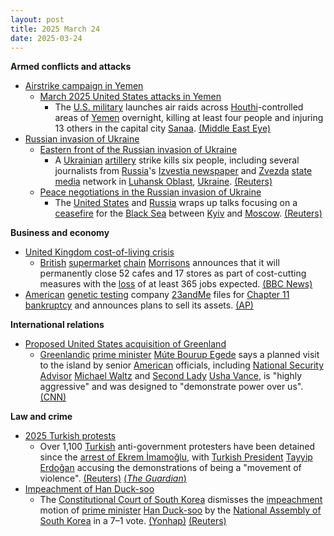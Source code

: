 ```yaml
---
layout: post
title: 2025 March 24
date: 2025-03-24
---
```



**Armed conflicts and attacks**

* [Airstrike campaign in Yemen](https://en.wikipedia.org/wiki/Airstrike_campaign_in_Yemen "Airstrike campaign in Yemen")
  + [March 2025 United States attacks in Yemen](https://en.wikipedia.org/wiki/March_2025_United_States_attacks_in_Yemen "March 2025 United States attacks in Yemen")
    - The [U.S. military](https://en.wikipedia.org/wiki/United_States_Armed_Forces "United States Armed Forces") launches air raids across [Houthi](https://en.wikipedia.org/wiki/Houthis "Houthis")-controlled areas of [Yemen](https://en.wikipedia.org/wiki/Yemen "Yemen") overnight, killing at least four people and injuring 13 others in the capital city [Sanaa](https://en.wikipedia.org/wiki/Sanaa "Sanaa"). [(Middle East Eye)](https://www.middleeasteye.net/live-blog/live-blog-update/us-air-strikes-yemen-kill-four-wound-two)
* [Russian invasion of Ukraine](https://en.wikipedia.org/wiki/Russian_invasion_of_Ukraine "Russian invasion of Ukraine")
  + [Eastern front of the Russian invasion of Ukraine](https://en.wikipedia.org/wiki/Eastern_front_of_the_Russian_invasion_of_Ukraine "Eastern front of the Russian invasion of Ukraine")
    - A [Ukrainian](https://en.wikipedia.org/wiki/Armed_Forces_of_Ukraine "Armed Forces of Ukraine") [artillery](https://en.wikipedia.org/wiki/Artillery "Artillery") strike kills six people, including several journalists from [Russia](https://en.wikipedia.org/wiki/Russia "Russia")'s [Izvestia newspaper](https://en.wikipedia.org/wiki/Izvestia "Izvestia") and [Zvezda](https://en.wikipedia.org/wiki/Zvezda_%28TV_channel%29 "Zvezda (TV channel)") [state media](https://en.wikipedia.org/wiki/State_media "State media") network in [Luhansk Oblast](https://en.wikipedia.org/wiki/Luhansk_Oblast "Luhansk Oblast"), [Ukraine](https://en.wikipedia.org/wiki/Ukraine "Ukraine"). [(Reuters)](https://www.reuters.com/world/europe/ukrainian-artillery-attack-kills-six-east-including-three-journalists-regional-2025-03-24/)
  + [Peace negotiations in the Russian invasion of Ukraine](https://en.wikipedia.org/wiki/Peace_negotiations_in_the_Russian_invasion_of_Ukraine "Peace negotiations in the Russian invasion of Ukraine")
    - The [United States](https://en.wikipedia.org/wiki/United_States "United States") and [Russia](https://en.wikipedia.org/wiki/Russia "Russia") wraps up talks focusing on a [ceasefire](https://en.wikipedia.org/wiki/Ceasefire "Ceasefire") for the [Black Sea](https://en.wikipedia.org/wiki/Black_Sea "Black Sea") between [Kyiv](https://en.wikipedia.org/wiki/Kyiv "Kyiv") and [Moscow](https://en.wikipedia.org/wiki/Moscow "Moscow"). [(Reuters)](https://www.reuters.com/world/europe/us-delegation-aims-black-sea-ceasefire-ukraine-russia-talks-2025-03-23/)

**Business and economy**

* [United Kingdom cost-of-living crisis](https://en.wikipedia.org/wiki/2021%E2%80%93present_United_Kingdom_cost-of-living_crisis "2021–present United Kingdom cost-of-living crisis")
  + [British](https://en.wikipedia.org/wiki/United_Kingdom "United Kingdom") [supermarket](https://en.wikipedia.org/wiki/Supermarket "Supermarket") [chain](https://en.wikipedia.org/wiki/Chain_store "Chain store") [Morrisons](https://en.wikipedia.org/wiki/Morrisons "Morrisons") announces that it will permanently close 52 cafes and 17 stores as part of cost-cutting measures with the [loss](https://en.wikipedia.org/wiki/Layoff "Layoff") of at least 365 jobs expected. [(BBC News)](https://www.bbc.co.uk/news/articles/cqx0v5xprz4o)
* [American](https://en.wikipedia.org/wiki/United_States "United States") [genetic testing](https://en.wikipedia.org/wiki/Genetic_testing "Genetic testing") company [23andMe](https://en.wikipedia.org/wiki/23andMe "23andMe") files for [Chapter 11 bankruptcy](https://en.wikipedia.org/wiki/Chapter_11%2C_Title_11%2C_United_States_Code "Chapter 11, Title 11, United States Code") and announces plans to sell its assets. [(AP)](https://apnews.com/article/23andme-chapter-11-bankruptcy-wojcicki-resigns-9827549d9171a537e76f60cb950d1823)

**International relations**

* [Proposed United States acquisition of Greenland](https://en.wikipedia.org/wiki/Proposed_United_States_acquisition_of_Greenland "Proposed United States acquisition of Greenland")
  + [Greenlandic](https://en.wikipedia.org/wiki/Naalakkersuisut "Naalakkersuisut") [prime minister](https://en.wikipedia.org/wiki/Prime_Minister_of_Greenland "Prime Minister of Greenland") [Múte Bourup Egede](https://en.wikipedia.org/wiki/M%C3%BAte_Bourup_Egede "Múte Bourup Egede") says a planned visit to the island by senior [American](https://en.wikipedia.org/wiki/United_States "United States") officials, including [National Security Advisor](https://en.wikipedia.org/wiki/National_Security_Advisor_%28United_States%29 "National Security Advisor (United States)") [Michael Waltz](https://en.wikipedia.org/wiki/Michael_Waltz "Michael Waltz") and [Second Lady](https://en.wikipedia.org/wiki/Second_ladies_and_gentlemen_of_the_United_States "Second ladies and gentlemen of the United States") [Usha Vance](https://en.wikipedia.org/wiki/Usha_Vance "Usha Vance"), is "highly aggressive" and was designed to "demonstrate power over us". [(CNN)](https://edition.cnn.com/2025/03/24/world/greenland-prime-minister-us-usha-vance-intl-hnk/index.html)

**Law and crime**

* [2025 Turkish protests](https://en.wikipedia.org/wiki/2025_Turkish_protests "2025 Turkish protests")
  + Over 1,100 [Turkish](https://en.wikipedia.org/wiki/Turkey "Turkey") anti-government protesters have been detained since the [arrest of Ekrem İmamoğlu](https://en.wikipedia.org/wiki/Arrest_of_Ekrem_%C4%B0mamo%C4%9Flu "Arrest of Ekrem İmamoğlu"), with [Turkish President](https://en.wikipedia.org/wiki/President_of_Turkey "President of Turkey") [Tayyip Erdoğan](https://en.wikipedia.org/wiki/Recep_Tayyip_Erdo%C4%9Fan "Recep Tayyip Erdoğan") accusing the demonstrations of being a "movement of violence". [(Reuters)](https://www.reuters.com/world/middle-east/turkey-detains-nine-journalists-over-protests-against-istanbul-mayors-arrest-2025-03-24/) [(*The Guardian*)](https://www.theguardian.com/world/2025/mar/24/journalists-among-more-than-1100-arrested-in-turkey-crackdown-istanbul)
* [Impeachment of Han Duck-soo](https://en.wikipedia.org/wiki/Impeachment_of_Han_Duck-soo "Impeachment of Han Duck-soo")
  + The [Constitutional Court of South Korea](https://en.wikipedia.org/wiki/Constitutional_Court_of_South_Korea "Constitutional Court of South Korea") dismisses the [impeachment](https://en.wikipedia.org/wiki/Impeachment "Impeachment") motion of [prime minister](https://en.wikipedia.org/wiki/Prime_Minister_of_South_Korea "Prime Minister of South Korea") [Han Duck-soo](https://en.wikipedia.org/wiki/Han_Duck-soo "Han Duck-soo") by the [National Assembly of South Korea](https://en.wikipedia.org/wiki/National_Assembly_of_South_Korea "National Assembly of South Korea") in a 7–1 vote. [(Yonhap)](https://en.yna.co.kr/view/AEN20250324002752315) [(Reuters)](https://www.reuters.com/world/asia-pacific/south-koreas-constitutional-court-strikes-down-impeachment-pm-han-duck-soo-2025-03-24/)
